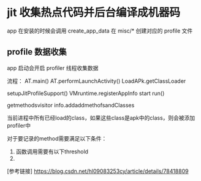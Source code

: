 # jit 收集热点代码并后台编译成机器码

app 在安装的时候会调用 create_app_data 在 misc/* 创建对应的 profile 文件

## profile 数据收集

app 启动会开启 profiler 线程收集数据

流程：
AT.main()
AT.performLaunchActivity()
LoadAPk.getClassLoader

setupJitProfileSupport()
VMruntime.registerAppInfo
start
run()

getmethodsvisitor
info.addaddmethofsandClasses

当前进程中所有已经load的class，如果这些class是apk中的class，则会被添加profiler中

对于要记录的method需要满足以下条件：
1. 函数调用需要有以下threshold
2. 


[参考链接]
https://blog.csdn.net/hl09083253cy/article/details/78418809